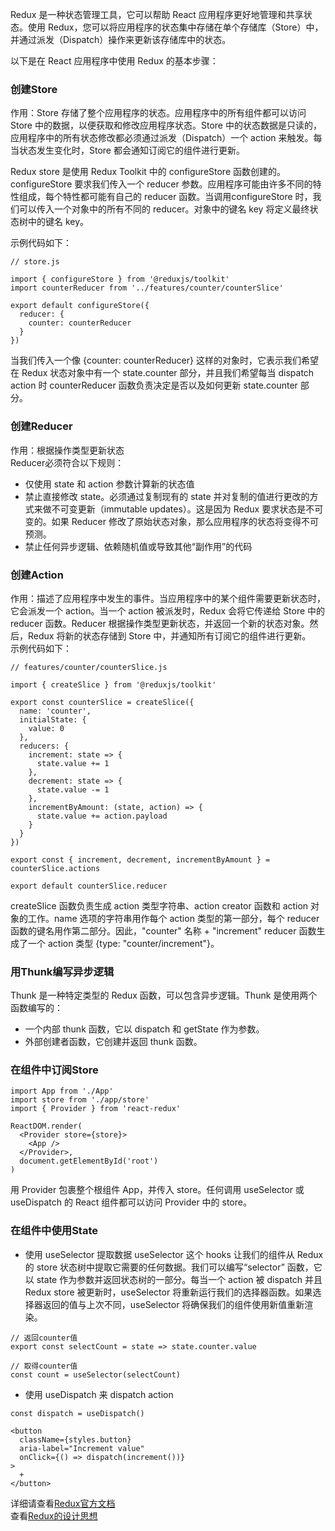 Redux 是一种状态管理工具，它可以帮助 React 应用程序更好地管理和共享状态。使用 Redux，您可以将应用程序的状态集中存储在单个存储库（Store）中，并通过派发（Dispatch）操作来更新该存储库中的状态。  

以下是在 React 应用程序中使用 Redux 的基本步骤：
### 创建Store
作用：Store 存储了整个应用程序的状态。应用程序中的所有组件都可以访问 Store 中的数据，以便获取和修改应用程序状态。Store 中的状态数据是只读的，应用程序中的所有状态修改都必须通过派发（Dispatch）一个 action 来触发。每当状态发生变化时，Store 都会通知订阅它的组件进行更新。  

Redux store 是使用 Redux Toolkit 中的 configureStore 函数创建的。configureStore 要求我们传入一个 reducer 参数。应用程序可能由许多不同的特性组成，每个特性都可能有自己的 reducer 函数。当调用configureStore 时，我们可以传入一个对象中的所有不同的 reducer。对象中的键名 key 将定义最终状态树中的键名 key。  

示例代码如下：  
```
// store.js

import { configureStore } from '@reduxjs/toolkit'
import counterReducer from '../features/counter/counterSlice'

export default configureStore({
  reducer: {
    counter: counterReducer
  }
})
```
当我们传入一个像 {counter: counterReducer} 这样的对象时，它表示我们希望在 Redux 状态对象中有一个 state.counter 部分，并且我们希望每当 dispatch action 时 counterReducer 函数负责决定是否以及如何更新 state.counter 部分。  
### 创建Reducer  
作用：根据操作类型更新状态  
Reducer必须符合以下规则：  
* 仅使用 state 和 action 参数计算新的状态值
* 禁止直接修改 state。必须通过复制现有的 state 并对复制的值进行更改的方式来做不可变更新（immutable updates）。这是因为 Redux 要求状态是不可变的。如果 Reducer 修改了原始状态对象，那么应用程序的状态将变得不可预测。
* 禁止任何异步逻辑、依赖随机值或导致其他“副作用”的代码  
### 创建Action  
作用：描述了应用程序中发生的事件。当应用程序中的某个组件需要更新状态时，它会派发一个 action。当一个 action 被派发时，Redux 会将它传递给 Store 中的 reducer 函数。Reducer 根据操作类型更新状态，并返回一个新的状态对象。然后，Redux 将新的状态存储到 Store 中，并通知所有订阅它的组件进行更新。  
示例代码如下：  
```
// features/counter/counterSlice.js

import { createSlice } from '@reduxjs/toolkit'

export const counterSlice = createSlice({
  name: 'counter',
  initialState: {
    value: 0
  },
  reducers: {
    increment: state => {
      state.value += 1
    },
    decrement: state => {
      state.value -= 1
    },
    incrementByAmount: (state, action) => {
      state.value += action.payload
    }
  }
})

export const { increment, decrement, incrementByAmount } = counterSlice.actions

export default counterSlice.reducer
```
createSlice 函数负责生成 action 类型字符串、action creator 函数和 action 对象的工作。name 选项的字符串用作每个 action 类型的第一部分，每个 reducer 函数的键名用作第二部分。因此，"counter" 名称 + "increment" reducer 函数生成了一个 action 类型 {type: "counter/increment"}。
### 用Thunk编写异步逻辑
Thunk 是一种特定类型的 Redux 函数，可以包含异步逻辑。Thunk 是使用两个函数编写的：
* 一个内部 thunk 函数，它以 dispatch 和 getState 作为参数。
* 外部创建者函数，它创建并返回 thunk 函数。
### 在组件中订阅Store
```
import App from './App'
import store from './app/store'
import { Provider } from 'react-redux'

ReactDOM.render(
  <Provider store={store}>
    <App />
  </Provider>,
  document.getElementById('root')
)
```
用 Provider 包裹整个根组件 App，并传入 store。任何调用 useSelector 或 useDispatch 的 React 组件都可以访问 Provider 中的 store。
### 在组件中使用State
* 使用 useSelector 提取数据
useSelector 这个 hooks 让我们的组件从 Redux 的 store 状态树中提取它需要的任何数据。我们可以编写“selector” 函数，它以 state 作为参数并返回状态树的一部分。每当一个 action 被 dispatch 并且 Redux store 被更新时，useSelector 将重新运行我们的选择器函数。如果选择器返回的值与上次不同，useSelector 将确保我们的组件使用新值重新渲染。
```
// 返回counter值
export const selectCount = state => state.counter.value

// 取得counter值
const count = useSelector(selectCount)
```
* 使用 useDispatch 来 dispatch action
```
const dispatch = useDispatch()

<button
  className={styles.button}
  aria-label="Increment value"
  onClick={() => dispatch(increment())}
>
  +
</button>
```
详细请查看[Redux官方文档](https://cn.redux.js.org/tutorials/essentials/part-2-app-structure#%E5%BA%94%E7%94%A8%E7%9B%AE%E5%BD%95)  
查看[Redux的设计思想](https://zhuanlan.zhihu.com/p/53599723)